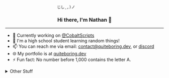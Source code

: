                            じしˍ,)ノ
<div align="center">

### Hi there, I'm Nathan 👋  

</div>

---

- 🔭 Currently working on [@CobaltScripts](https://github.com/CobaltScripts)
- 🌱 I'm a high school student learning random things!
- 📫 You can reach me via email: [contact@quiteboring.dev](mailto:contact@quiteboring.dev), or [discord](https://discordapp.com/users/1367543367277219840)
- 🌐 My portfolio is at [quiteboring.dev](https://quiteboring.dev)
- ⚡ Fun fact: No number before 1,000 contains the letter A.

<details>
  <summary>Other Stuff</summary>
  <br/>

  <table>
    <tr>
      <td>
        <img src="https://github-readme-streak-stats.herokuapp.com/?user=quiteboring&theme=tokyonight" alt="GitHub Streak" />
        <img src="https://img.shields.io/badge/GitHub-Fan-181717?style=for-the-badge&logo=github&logoColor=white" />
      </td>
      <td>
        <img src="https://github-readme-stats.vercel.app/api/top-langs/?username=quiteboring&layout=compact&theme=tokyonight" alt="Top Languages"/>  
        <img src="https://komarev.com/ghpvc/?username=quiteboring&style=for-the-badge&color=blue" alt="Stalkers"/>
      </td>
    </tr>
  </table>

</details>
